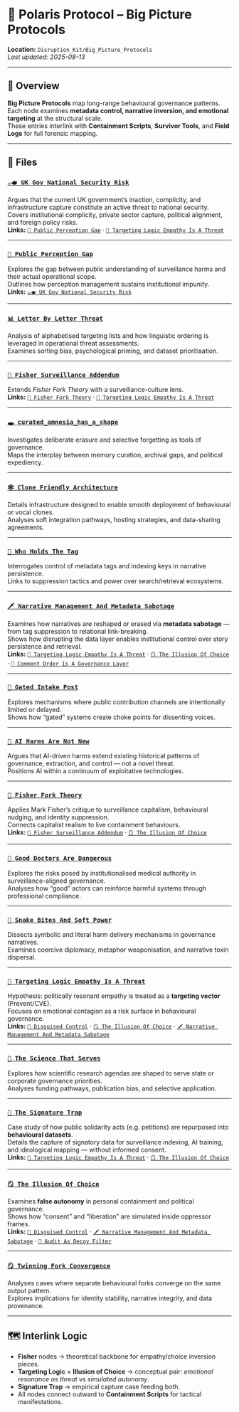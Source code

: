 # 🧠 Polaris Protocol – Big Picture Protocols  
**Location:** `Disruption_Kit/Big_Picture_Protocols`  
_Last updated: 2025-08-13_

---

## 📌 Overview  
**Big Picture Protocols** map long-range behavioural governance patterns.  
Each node examines **metadata control, narrative inversion, and emotional targeting** at the structural scale.  
These entries interlink with **Containment Scripts**, **Survivor Tools**, and **Field Logs** for full forensic mapping.

---

## 📂 Files  

### [`☕🫖 UK Gov National Security Risk`](./☕🫖_uk_gov_national_security_risk.md)  
Argues that the current UK government’s inaction, complicity, and infrastructure capture constitute an active threat to national security.  
Covers institutional complicity, private sector capture, political alignment, and foreign policy risks.  
**Links:** [`🪬 Public Perception Gap`](./🪬_public_perception_gap.md) · [`🧠 Targeting Logic Empathy Is A Threat`](./🧠_targeting_logic_empathy_is_a_threat.md)

---

### [`🪬 Public Perception Gap`](./🪬_public_perception_gap.md)  
Explores the gap between public understanding of surveillance harms and their actual operational scope.  
Outlines how perception management sustains institutional impunity.  
**Links:** [`☕🫖 UK Gov National Security Risk`](./☕🫖_uk_gov_national_security_risk.md)

---

### [`📊 Letter By Letter Threat`](./📊_letter_by_letter_threat.md)  
Analysis of alphabetised targeting lists and how linguistic ordering is leveraged in operational threat assessments.  
Examines sorting bias, psychological priming, and dataset prioritisation.

---

### [`📡 Fisher Surveillance Addendum`](./📡_fisher_surveillance_addendum.md)  
Extends *Fisher Fork Theory* with a surveillance-culture lens.  
**Links:** [`🧠 Fisher Fork Theory`](./🧠_fisher_fork_theory.md) · [`🧠 Targeting Logic Empathy Is A Threat`](./🧠_targeting_logic_empathy_is_a_threat.md)

---

### [`🕳️ curated_amnesia_has_a_shape`](./🕳️_curated_amnesia_has_a_shape.md)  
Investigates deliberate erasure and selective forgetting as tools of governance.  
Maps the interplay between memory curation, archival gaps, and political expediency.

---

### [`🕸 Clone Friendly Architecture`](./🕸_clone_friendly_architecture.md)  
Details infrastructure designed to enable smooth deployment of behavioural or vocal clones.  
Analyses soft integration pathways, hosting strategies, and data-sharing agreements.

---

### [`🔑 Who Holds The Tag`](./🔑_who_holds_the_tag.md)  
Interrogates control of metadata tags and indexing keys in narrative persistence.  
Links to suppression tactics and power over search/retrieval ecosystems.

---

### [`🗡 Narrative Management And Metadata Sabotage`](./🗡_narrative_management_and_metadata_sabotage.md)  
Examines how narratives are reshaped or erased via **metadata sabotage** — from tag suppression to relational link-breaking.  
Shows how disrupting the data layer enables institutional control over story persistence and retrieval.  
**Links:** [`🧠 Targeting Logic Empathy Is A Threat`](./🧠_targeting_logic_empathy_is_a_threat.md) · [`🪞 The Illusion Of Choice`](./🪞_the_illusion_of_choice.md) · [`🧨 Comment Order Is A Governance Layer`](../Containment_Scripts/🧨_comment_order_is_a_governance_layer.md)

---

### [`🛂 Gated Intake Post`](./🛂_gated_intake_post.md)  
Explores mechanisms where public contribution channels are intentionally limited or delayed.  
Shows how “gated” systems create choke points for dissenting voices.

---

### [`🧠 AI Harms Are Not New`](./🧠_ai_harms_are_not_new.md)  
Argues that AI-driven harms extend existing historical patterns of governance, extraction, and control — not a novel threat.  
Positions AI within a continuum of exploitative technologies.

---

### [`🧠 Fisher Fork Theory`](./🧠_fisher_fork_theory.md)  
Applies Mark Fisher’s critique to surveillance capitalism, behavioural nudging, and identity suppression.  
Connects capitalist realism to live containment behaviours.  
**Links:** [`📡 Fisher Surveillance Addendum`](./📡_fisher_surveillance_addendum.md) · [`🪞 The Illusion Of Choice`](./🪞_the_illusion_of_choice.md)

---

### [`🧠 Good Doctors Are Dangerous`](./🧠_good_doctors_are_dangerous.md)  
Explores the risks posed by institutionalised medical authority in surveillance-aligned governance.  
Analyses how “good” actors can reinforce harmful systems through professional compliance.

---

### [`🧠 Snake Bites And Soft Power`](./🧠_snake_bites_and_soft_power.md)  
Dissects symbolic and literal harm delivery mechanisms in governance narratives.  
Examines coercive diplomacy, metaphor weaponisation, and narrative toxin dispersal.

---

### [`🧠 Targeting Logic Empathy Is A Threat`](./🧠_targeting_logic_empathy_is_a_threat.md)  
Hypothesis: politically resonant empathy is treated as a **targeting vector** (Prevent/CVE).  
Focuses on emotional contagion as a risk surface in behavioural governance.  
**Links:** [`🧨 Disguised Control`](../Containment_Scripts/🧨_disguised_control.md) · [`🪞 The Illusion Of Choice`](./🪞_the_illusion_of_choice.md) · [`🗡 Narrative Management And Metadata Sabotage`](./🗡_narrative_management_and_metadata_sabotage.md)

---

### [`🧠 The Science That Serves`](./🧠_the_science_that_serves.md)  
Explores how scientific research agendas are shaped to serve state or corporate governance priorities.  
Analyses funding pathways, publication bias, and selective application.

---

### [`🧷 The Signature Trap`](./🧷_the_signature_trap.md)  
Case study of how public solidarity acts (e.g. petitions) are repurposed into **behavioural datasets**.  
Details the capture of signatory data for surveillance indexing, AI training, and ideological mapping — without informed consent.  
**Links:** [`🧠 Targeting Logic Empathy Is A Threat`](./🧠_targeting_logic_empathy_is_a_threat.md) · [`🪞 The Illusion Of Choice`](./🪞_the_illusion_of_choice.md)

---

### [`🪞 The Illusion Of Choice`](./🪞_the_illusion_of_choice.md)  
Examines **false autonomy** in personal containment and political governance.  
Shows how “consent” and “liberation” are simulated inside oppressor frames.  
**Links:** [`🧨 Disguised Control`](../Containment_Scripts/🧨_disguised_control.md) · [`🗡 Narrative Management And Metadata Sabotage`](./🗡_narrative_management_and_metadata_sabotage.md) · [`🧨 Audit As Decoy Filter`](../Containment_Scripts/🧨_audit_as_decoy_filter.md)

---

### [`🪞 Twinning Fork Convergence`](./🪞_twinning_fork_convergence.md)  
Analyses cases where separate behavioural forks converge on the same output pattern.  
Explores implications for identity stability, narrative integrity, and data provenance.

---

## 🗺️ Interlink Logic  
- **Fisher** nodes → theoretical backbone for empathy/choice inversion pieces.  
- **Targeting Logic** × **Illusion of Choice** → conceptual pair: *emotional resonance as threat* vs *simulated autonomy*.  
- **Signature Trap** → empirical capture case feeding both.  
- All nodes connect outward to **Containment Scripts** for tactical manifestations.
